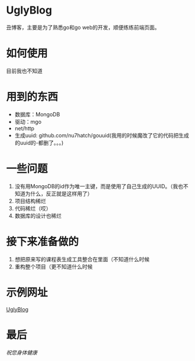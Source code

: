 # UglyBlog
丑博客，主要是为了熟悉go和go web的开发，顺便练练前端页面。

# 如何使用
目前我也不知道

# 用到的东西
- 数据库：MongoDB
- 驱动：mgo
- net/http
- 生成uuid: github.com/nu7hatch/gouuid(我用的时候魔改了它的代码把生成的uuid的-都删了。。。)

# 一些问题
1. 没有用MongoDB的id作为唯一主键，而是使用了自己生成的UUID。（我也不知道为什么，反正就是这样用了）
2. 项目结构稀烂
3. 代码稀烂（哎）
4. 数据库的设计也稀烂

# 接下来准备做的
1. 想把原来写的课程表生成工具整合在里面（不知道什么时候
2. 重构整个项目（更不知道什么时候

# 示例网址
[UglyBlog](https://noqaqs.cn)

# 最后
*祝您身体健康*
